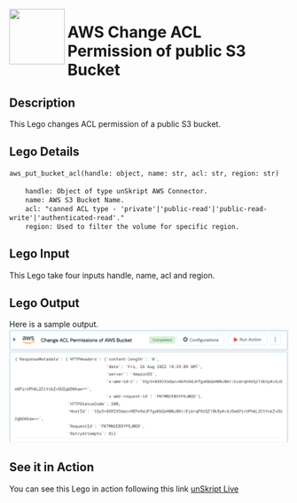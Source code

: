 [<img align="left" src="https://unskript.com/assets/favicon.png" width="100" height="100" style="padding-right: 5px">](https://unskript.com/assets/favicon.png) 
<h1>AWS Change ACL Permission of public S3 Bucket</h1>

## Description
This Lego changes ACL permission of a public S3 bucket.


## Lego Details

    aws_put_bucket_acl(handle: object, name: str, acl: str, region: str)

        handle: Object of type unSkript AWS Connector.
        name: AWS S3 Bucket Name.
        acl: "canned ACL type - 'private'|'public-read'|'public-read-write'|'authenticated-read'."
        region: Used to filter the volume for specific region.

## Lego Input
This Lego take four inputs handle, name, acl and region.

## Lego Output
Here is a sample output.
<img src="./1.png">


## See it in Action

You can see this Lego in action following this link [unSkript Live](https://us.app.unskript.io)
